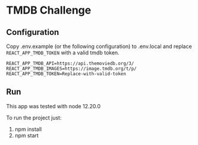 # TMDB Challenge

## Configuration

Copy .env.example (or the following configuration) to .env.local and replace `REACT_APP_TMDB_TOKEN` with a valid tmdb token.

```
REACT_APP_TMDB_API=https://api.themoviedb.org/3/
REACT_APP_TMDB_IMAGES=https://image.tmdb.org/t/p/
REACT_APP_TMDB_TOKEN=Replace-with-valid-token
```

## Run

This app was tested with node 12.20.0

To run the project just:

1. npm install
2. npm start
